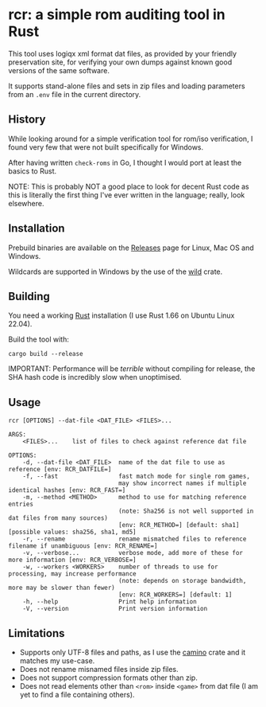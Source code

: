 rcr: a simple rom auditing tool in Rust
=======================================

This tool uses logiqx xml format dat files, as provided by your friendly preservation site, for verifying your own dumps
against known good versions of the same software.

It supports stand-alone files and sets in zip files and loading parameters from an `.env` file in the current directory.

History
-------

While looking around for a simple verification tool for rom/iso verification, I found very few that were not built
specifically for Windows.

After having written `check-roms` in Go, I thought I would port at least the basics to Rust.

NOTE: This is probably NOT a good place to look for decent Rust code as this is literally the first thing I've ever
written in the language; really, look elsewhere.

Installation
------------

Prebuild binaries are available on the [Releases](https://github.com/sammiq/rcr/releases) page for Linux, Mac OS and Windows.

Wildcards are supported in Windows by the use of the [wild](https://docs.rs/crate/wild/latest) crate.

Building
--------

You need a working [Rust](https://www.rust-lang.org) installation (I use Rust 1.66 on Ubuntu Linux 22.04).

Build the tool with:

    cargo build --release

IMPORTANT: Performance will be *terrible* without compiling for release, the SHA hash code is incredibly slow when unoptimised.

Usage
-----
    rcr [OPTIONS] --dat-file <DAT_FILE> <FILES>...

    ARGS:
        <FILES>...    list of files to check against reference dat file
    
    OPTIONS:
        -d, --dat-file <DAT_FILE>  name of the dat file to use as reference [env: RCR_DATFILE=]
        -f, --fast                 fast match mode for single rom games,
                                   may show incorrect names if multiple identical hashes [env: RCR_FAST=]
        -m, --method <METHOD>      method to use for matching reference entries
                                   (note: Sha256 is not well supported in dat files from many sources)
                                   [env: RCR_METHOD=] [default: sha1] [possible values: sha256, sha1, md5]
        -r, --rename               rename mismatched files to reference filename if unambiguous [env: RCR_RENAME=]
        -v, --verbose...           verbose mode, add more of these for more information [env: RCR_VERBOSE=]
        -w, --workers <WORKERS>    number of threads to use for processing, may increase performance
                                   (note: depends on storage bandwidth, more may be slower than fewer)
                                   [env: RCR_WORKERS=] [default: 1]
        -h, --help                 Print help information
        -V, --version              Print version information


Limitations
-----------

- Supports only UTF-8 files and paths, as I use the [camino](https://docs.rs/crate/camino/latest) crate and it matches my use-case.
- Does not rename misnamed files inside zip files.
- Does not support compression formats other than zip.
- Does not read elements other than `<rom>` inside `<game>` from dat file (I  am yet to find a file containing others).
